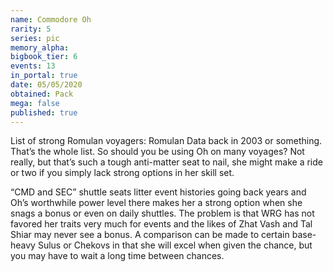 ```yaml
---
name: Commodore Oh
rarity: 5
series: pic
memory_alpha:
bigbook_tier: 6
events: 13
in_portal: true
date: 05/05/2020
obtained: Pack
mega: false
published: true
---
```


List of strong Romulan voyagers: Romulan Data back in 2003 or something. That’s the whole list. So should you be using Oh on many voyages? Not really, but that’s such a tough anti-matter seat to nail, she might make a ride or two if you simply lack strong options in her skill set. 

“CMD and SEC” shuttle seats litter event histories going back years and Oh’s worthwhile power level there makes her a strong option when she snags a bonus or even on daily shuttles. The problem is that WRG has not favored her traits very much for events and the likes of Zhat Vash and Tal Shiar may never see a bonus. A comparison can be made to certain base-heavy Sulus or Chekovs in that she will excel when given the chance, but you may have to wait a long time between chances.
